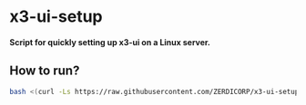 # x3-ui-setup

#### Script for quickly setting up x3-ui on a Linux server.

## How to run?

```bash
bash <(curl -Ls https://raw.githubusercontent.com/ZERDICORP/x3-ui-setup/main/x3-ui-setup.sh)
```
